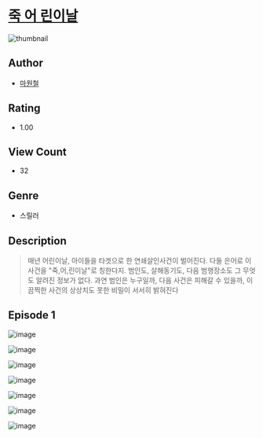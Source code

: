 # [죽 어 린이날](https://comic.naver.com/challenge/list?titleId=810279)
![thumbnail](https://image-comic.pstatic.net/user_contents_data/challenge_comic/2023/05/23/305988/upload_7306018578555626082_480x623.jpeg)

## Author
- [마원철](https://comic.naver.com/artistTitle?id=305988)

## Rating
- 1.00

## View Count
- 32

## Genre
- 스릴러

## Description
> 매년 어린이날, 아이들을 타겟으로 한 연쇄살인사건이 벌어진다. 다들 은어로 이 사건을 "죽,어,린이날"로 칭한다지. 범인도, 살해동기도, 다음 범행장소도 그 무엇도 알려진 정보가 없다. 과연 범인은 누구일까, 다음 사건은 피해갈 수 있을까, 이 끔찍한 사건의 상상치도 못한 비밀이 서서히 밝혀진다


## Episode 1
![image](https://image-comic.pstatic.net/user_contents_data/challenge_comic/2023/05/24/305988/upload_7378410442129957990.jpeg)

![image](https://image-comic.pstatic.net/user_contents_data/challenge_comic/2023/05/24/305988/upload_7003995932960568419.jpeg)

![image](https://image-comic.pstatic.net/user_contents_data/challenge_comic/2023/05/24/305988/upload_3906371533020410980.jpeg)

![image](https://image-comic.pstatic.net/user_contents_data/challenge_comic/2023/05/24/305988/upload_7220222586748482103.jpeg)

![image](https://image-comic.pstatic.net/user_contents_data/challenge_comic/2023/05/24/305988/upload_3688556084091630644.jpeg)

![image](https://image-comic.pstatic.net/user_contents_data/challenge_comic/2023/05/24/305988/upload_3774916103892054881.jpeg)

![image](https://image-comic.pstatic.net/user_contents_data/challenge_comic/2023/05/24/305988/upload_3688841965718615604.jpeg)
